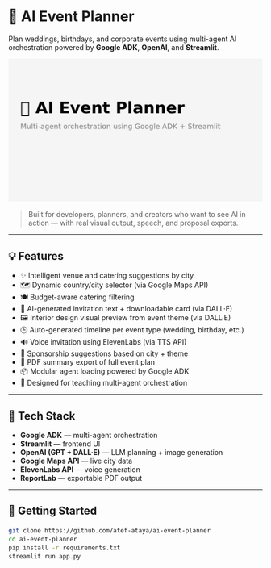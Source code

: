 # 🎉 AI Event Planner

Plan weddings, birthdays, and corporate events using multi-agent AI orchestration powered by **Google ADK**, **OpenAI**, and **Streamlit**.

![AI Planner](ai-event-planner-adk-thumbnail.png)

> Built for developers, planners, and creators who want to see AI in action — with real visual output, speech, and proposal exports.

---

## 💡 Features

- ✨ Intelligent venue and catering suggestions by city
- 🗺️ Dynamic country/city selector (via Google Maps API)
- 🍽️ Budget-aware catering filtering
- 🎨 AI-generated invitation text + downloadable card (via DALL·E)
- 🖼️ Interior design visual preview from event theme (via DALL·E)
- 🕒 Auto-generated timeline per event type (wedding, birthday, etc.)
- 🔊 Voice invitation using ElevenLabs (via TTS API)
- 🤝 Sponsorship suggestions based on city + theme
- 📄 PDF summary export of full event plan
- 📦 Modular agent loading powered by Google ADK
- 🧠 Designed for teaching multi-agent orchestration

---

## 🧪 Tech Stack

- **Google ADK** — multi-agent orchestration
- **Streamlit** — frontend UI
- **OpenAI (GPT + DALL·E)** — LLM planning + image generation
- **Google Maps API** — live city data
- **ElevenLabs API** — voice generation
- **ReportLab** — exportable PDF output

---

## 🚀 Getting Started

```bash
git clone https://github.com/atef-ataya/ai-event-planner
cd ai-event-planner
pip install -r requirements.txt
streamlit run app.py
```